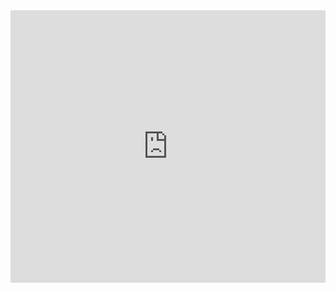 <iframe height="436" style="width: 100%;" scrolling="no" title="Geoadmin Terrain, Buildings and WMTS CesiumJS integration" src="https://codepen.io/geoadmin/embed/zBEYGE?default-tab=js&editable=true" frameborder="no" loading="lazy" allowtransparency="true" allowfullscreen="true">
  See the Pen <a href="https://codepen.io/geoadmin/pen/zBEYGE">
  Geoadmin Terrain, Buildings and WMTS CesiumJS integration</a> by geoadmin (<a href="https://codepen.io/geoadmin">@geoadmin</a>)
  on <a href="https://codepen.io">CodePen</a>.
</iframe>
